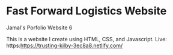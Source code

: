 # Fast Forward Logistics Website
Jamal's Porfolio Website 6

This is a website I create using HTML, CSS, and Javascript. 
Live: https:https://trusting-kilby-3ec8a8.netlify.com/
